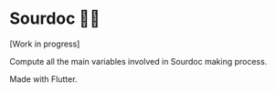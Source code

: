 # Sourdoc 🧑‍🍳

[Work in progress]

Compute all the main variables involved in Sourdoc making process.

Made with Flutter.